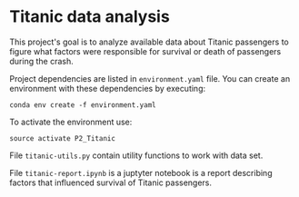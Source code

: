 # Titanic data analysis

This project's goal is to analyze available data about Titanic passengers to figure 
what factors were responsible for survival or death of passengers during the crash.

Project dependencies are listed in ``environment.yaml`` file.
You can create an environment with these dependencies by executing:
```
conda env create -f environment.yaml
```
To activate the environment use:
```
source activate P2_Titanic
```
File ``titanic-utils.py`` contain utility functions to work with data set.

File ``titanic-report.ipynb`` is a juptyter notebook is a report describing factors
that influenced survival of Titanic passengers.
